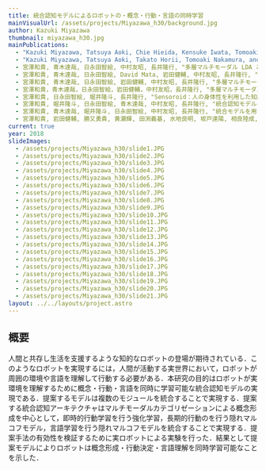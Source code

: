 ```yaml
---
title: 統合認知モデルによるロボットの・概念・行動・言語の同時学習
mainVisualUrl: /assets/projects/Miyazawa_h30/background.jpg
author: Kazuki Miyazawa
thumbnail: miyazawa_h30.jpg
mainPublications:
  - "Kazuki Miyazawa, Tatsuya Aoki, Chie Hieida, Kensuke Iwata, Tomoaki Nakamura, and Takayuki Nagai, “Integration of Multimodal Categorization and Reinforcement Learning for Robot Decision-Making,” IROS2017: Workshop on Machine Learning Methods for High-Level Cognitive Capabilities in Robotics, Vancouver, Sep. 2017【査読あり】"
  - "Kazuki Miyazawa, Tatsuya Aoki, Takato Horii, Tomoaki Nakamura, and Takayuki Nagai, “Online Language Learning by Integrated Cognitive Architecture,” ALIFE2018: Workshop on the emergence and evolution of social learning, communication, language and culture in natural and artificial agents, Tokyo, Jul. 2018【査読あり】"
  - 宮澤和貴, 青木達哉, 日永田智絵, 中村友昭, 長井隆行, "多層マルチモーダル LDA と強化学習による行動学習," 第 34 回日本ロボット学会学術講演会, 3Z1-06, 山形, Sep.2016 (口頭発表)
  - 宮澤和貴, 青木達哉, 日永田智絵, David Mata, 岩田健輔, 中村友昭, 長井隆行, "多層マルチモーダル LDA を用いた概念形成と強化学習," 計測自動制御学会 システム・情報部門 学術講演会 2016, GS13-7, 滋賀, Dec.2016 (口頭発表及びポスター発表)・【口頭発表に選出 　発表 10 件につき 1 件の選出】
  - 宮澤和貴, 青木達哉, 日永田智絵, 岩田健輔, 中村友昭, 長井隆行, "多層マルチモーダル LDA と強化学習を用いた概念と語彙の学習," 第 29 回自律分散システム・シンポジウム, IC2-4,東京,Jan.2017・(口頭発表)
  - 宮澤和貴，青木達哉，日永田智絵，岩田健輔，中村友昭，長井隆行, "多層マルチモーダル LDA を用いた報酬のモデル化," JSAI 全国大会(第 31 回), 3D2-OS-37b-2, 愛知, May.2017 (口頭発表)
  - 宮澤和貴, 日永田智絵, 堀井隆斗, 長井隆行, "Sensoroid：人の身体性を利用した知能," HAI シンポジウム 2017, P-41, 金沢, Dec.2017 (ポスター発表)【Impressive Poster Award 受賞】
  - 宮澤和貴, 堀井隆斗, 日永田智絵, 青木達哉, 中村友昭, 長井隆行, "統合認知モデルによるロボットの概念・行動・言語の学習," IPSJ 第 80 回全国大会, N5-06, 東京, Mar.2018 (口頭発表)・【学生奨励賞受賞】
  - 宮澤和貴, 青木達哉, 堀井隆斗, 日永田智絵, 中村友昭, 長井隆行, "統合モデルを用いた行動・言語・プランニングの学習," JSAI 全国大会(第 32 回), 1G3-04, 鹿児島, Jun.2018 (口頭発表)
  - 宮澤和貴, 岩田健輔, 勝又勇貴, 黄瀬輝, 田渕義基, 水地良明, 坂戸達陽, 相良陸成, 谷口忠大, 長井隆行, “複数の概念形成モデルの統合によるロボットの家事タスクの実現”, 日本ロボット学会第 36 回学術講演会, 1C2-04, 2018.09.05, 名古屋(口頭発表)
current: true
year: 2018
slideImages:
  - /assets/projects/Miyazawa_h30/slide1.JPG
  - /assets/projects/Miyazawa_h30/slide2.JPG
  - /assets/projects/Miyazawa_h30/slide3.JPG
  - /assets/projects/Miyazawa_h30/slide4.JPG
  - /assets/projects/Miyazawa_h30/slide5.JPG
  - /assets/projects/Miyazawa_h30/slide6.JPG
  - /assets/projects/Miyazawa_h30/slide7.JPG
  - /assets/projects/Miyazawa_h30/slide8.JPG
  - /assets/projects/Miyazawa_h30/slide9.JPG
  - /assets/projects/Miyazawa_h30/slide10.JPG
  - /assets/projects/Miyazawa_h30/slide11.JPG
  - /assets/projects/Miyazawa_h30/slide12.JPG
  - /assets/projects/Miyazawa_h30/slide13.JPG
  - /assets/projects/Miyazawa_h30/slide14.JPG
  - /assets/projects/Miyazawa_h30/slide15.JPG
  - /assets/projects/Miyazawa_h30/slide16.JPG
  - /assets/projects/Miyazawa_h30/slide17.JPG
  - /assets/projects/Miyazawa_h30/slide18.JPG
  - /assets/projects/Miyazawa_h30/slide19.JPG
  - /assets/projects/Miyazawa_h30/slide20.JPG
  - /assets/projects/Miyazawa_h30/slide21.JPG
layout: ../../layouts/project.astro
---
```


## 概要

人間と共存し生活を支援するような知的なロボットの登場が期待されている．このようなロボットを実現するには，人間が活動する実世界において，ロボットが周囲の環境や言語を理解して行動する必要がある．本研究の目的はロボットが実環境を理解するために概念・行動・言語を同時に学習可能な統合認知モデルの実現である．提案するモデルは複数のモジュールを統合することで実現する．提案する統合認知アーキテクチャはマルチモーダルカテゴリゼーションによる概念形成を中心として，即時的行動学習を行う強化学習，長期的行動のを行う隠れマルコフモデル，言語学習を行う隠れマルコフモデルを統合することで実現する．提案手法の有効性を検証するために実ロボットによる実験を行った．結果として提案モデルによりロボットは概念形成・行動決定・言語理解を同時学習可能なことを示した．
